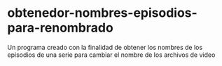# obtenedor-nombres-episodios-para-renombrado
Un programa creado con la finalidad de obtener los nombres de los episodios de una serie para cambiar el nombre de los archivos de video
